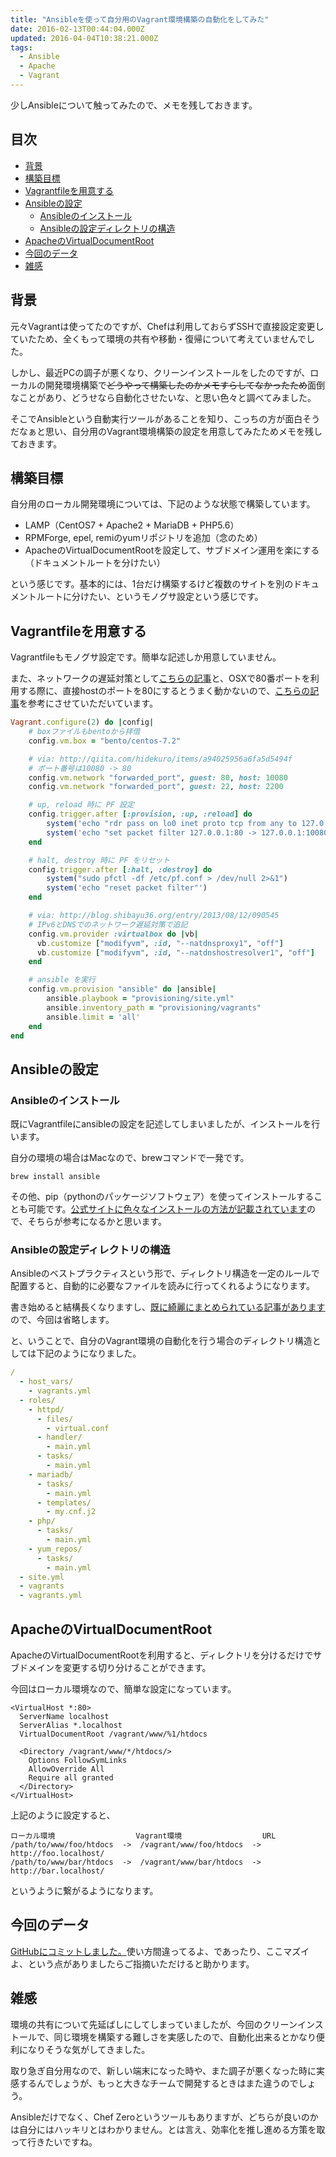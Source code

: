 ```yaml
---
title: "Ansibleを使って自分用のVagrant環境構築の自動化をしてみた"
date: 2016-02-13T00:44:04.000Z
updated: 2016-04-04T10:38:21.000Z
tags:
  - Ansible
  - Apache
  - Vagrant
---
```



少しAnsibleについて触ってみたので、メモを残しておきます。


## 目次

- [背景](#background)
- [構築目標](#goal)
- [Vagrantfileを用意する](#vagrant)
- [Ansibleの設定](#ansible)
  - [Ansibleのインストール](#install)
  - [Ansibleの設定ディレクトリの構造](#directory)
- [ApacheのVirtualDocumentRoot](#apache)
- [今回のデータ](#data)
- [雑感](#other)


## <a name="background">背景</a>

元々Vagrantは使ってたのですが、Chefは利用しておらずSSHで直接設定変更していたため、全くもって環境の共有や移動・復帰について考えていませんでした。

しかし、最近PCの調子が悪くなり、クリーンインストールをしたのですが、ローカルの開発環境構築で<del>どうやって構築したのかメモすらしてなかったため</del>面倒なことがあり、どうせなら自動化させたいな、と思い色々と調べてみました。

そこでAnsibleという自動実行ツールがあることを知り、こっちの方が面白そうだなぁと思い、自分用のVagrant環境構築の設定を用意してみたためメモを残しておきます。


## <a name="goal">構築目標</a>

自分用のローカル開発環境については、下記のような状態で構築しています。

- LAMP（CentOS7 + Apache2 + MariaDB + PHP5.6）
- RPMForge, epel, remiのyumリポジトリを追加（念のため）
- ApacheのVirtualDocumentRootを設定して、サブドメイン運用を楽にする（ドキュメントルートを分けたい）

という感じです。基本的には、1台だけ構築するけど複数のサイトを別のドキュメントルートに分けたい、というモノグサ設定という感じです。


## <a name="vagrant">Vagrantfileを用意する</a>

Vagrantfileもモノグサ設定です。簡単な記述しか用意していません。

また、ネットワークの遅延対策として[こちらの記事](http://blog.shibayu36.org/entry/2013/08/12/090545)と、OSXで80番ポートを利用する際に、直接hostのポートを80にするとうまく動かないので、[こちらの記事](http://qiita.com/hidekuro/items/a94025956a6fa5d5494f)を参考にさせていただいています。

```ruby
Vagrant.configure(2) do |config|
    # boxファイルもbentoから拝借
    config.vm.box = "bento/centos-7.2"

    # via: http://qiita.com/hidekuro/items/a94025956a6fa5d5494f
    # ポート番号は10080 -> 80
    config.vm.network "forwarded_port", guest: 80, host: 10080
    config.vm.network "forwarded_port", guest: 22, host: 2200

    # up, reload 時に PF 設定
    config.trigger.after [:provision, :up, :reload] do
        system('echo "rdr pass on lo0 inet proto tcp from any to 127.0.0.1 port 80 -> 127.0.0.1 port 10080" | sudo pfctl -ef - > /dev/null 2>&1')
        system('echo "set packet filter 127.0.0.1:80 -> 127.0.0.1:10080"')
    end

    # halt, destroy 時に PF をリセット
    config.trigger.after [:halt, :destroy] do
        system("sudo pfctl -df /etc/pf.conf > /dev/null 2>&1")
        system('echo "reset packet filter"')
    end

    # via: http://blog.shibayu36.org/entry/2013/08/12/090545
    # IPv6とDNSでのネットワーク遅延対策で追記
    config.vm.provider :virtualbox do |vb|
      vb.customize ["modifyvm", :id, "--natdnsproxy1", "off"]
      vb.customize ["modifyvm", :id, "--natdnshostresolver1", "off"]
    end

    # ansible を実行
    config.vm.provision "ansible" do |ansible|
        ansible.playbook = "provisioning/site.yml"
        ansible.inventory_path = "provisioning/vagrants"
        ansible.limit = 'all'
    end
end
```


## <a name="ansible">Ansibleの設定</a>

### <a name="install">Ansibleのインストール</a>

既にVagrantfileにansibleの設定を記述してしまいましたが、インストールを行います。

自分の環境の場合はMacなので、brewコマンドで一発です。

```shell
brew install ansible
```

その他、pip（pythonのパッケージソフトウェア）を使ってインストールすることも可能です。[公式サイトに色々なインストールの方法が記載されています](http://docs.ansible.com/ansible/intro_installation.html)ので、そちらが参考になるかと思います。

### <a name="directory">Ansibleの設定ディレクトリの構造</a>

Ansibleのベストプラクティスという形で、ディレクトリ構造を一定のルールで配置すると、自動的に必要なファイルを読みに行ってくれるようになります。

書き始めると結構長くなりますし、[既に綺麗にまとめられている記事があります](http://knowledge.sakura.ad.jp/tech/3084/)ので、今回は省略します。

と、いうことで、自分のVagrant環境の自動化を行う場合のディレクトリ構造としては下記のようになりました。

```yaml
/
  - host_vars/
    - vagrants.yml
  - roles/
    - httpd/
      - files/
        - virtual.conf
      - handler/
        - main.yml
      - tasks/
        - main.yml
    - mariadb/
      - tasks/
        - main.yml
      - templates/
        - my.cnf.j2
    - php/
      - tasks/
        - main.yml
    - yum_repos/
      - tasks/
        - main.yml
  - site.yml
  - vagrants
  - vagrants.yml
```


## <a name="apache">ApacheのVirtualDocumentRoot</a>

ApacheのVirtualDocumentRootを利用すると、ディレクトリを分けるだけでサブドメインを変更する切り分けることができます。

今回はローカル環境なので、簡単な設定になっています。

```apacheconf
<VirtualHost *:80>
  ServerName localhost
  ServerAlias *.localhost
  VirtualDocumentRoot /vagrant/www/%1/htdocs

  <Directory /vagrant/www/*/htdocs/>
    Options FollowSymLinks
    AllowOverride All
    Require all granted
  </Directory>
</VirtualHost>
```

上記のように設定すると、

```shell
ローカル環境                  Vagrant環境                  URL
/path/to/www/foo/htdocs  ->  /vagrant/www/foo/htdocs  ->  http://foo.localhost/
/path/to/www/bar/htdocs  ->  /vagrant/www/bar/htdocs  ->  http://bar.localhost/
```

というように繋がるようになります。


## <a name="data">今回のデータ</a>

[GitHubにコミットしました。](https://github.com/sushat4692/VagrantAnsible)使い方間違ってるよ、であったり、ここマズイよ、という点がありましたらご指摘いただけると助かります。


## <a name="other">雑感</a>

環境の共有について先延ばしにしてしまっていましたが、今回のクリーンインストールで、同じ環境を構築する難しさを実感したので、自動化出来るとかなり便利になりそうな気がしてきました。

取り急ぎ自分用なので、新しい端末になった時や、また調子が悪くなった時に実感するんでしょうが、もっと大きなチームで開発するときはまた違うのでしょう。

Ansibleだけでなく、Chef Zeroというツールもありますが、どちらが良いのかは自分にはハッキリとはわかりません。とは言え、効率化を推し進める方策を取って行きたいですね。